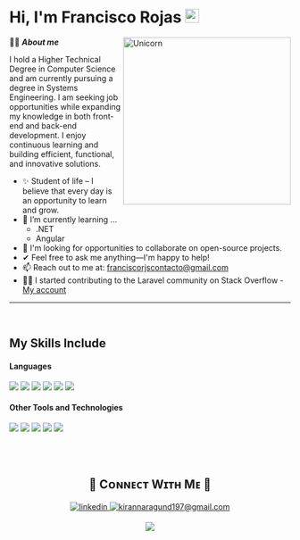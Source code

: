 # Hi, I'm Francisco Rojas <img src="https://media.giphy.com/media/hvRJCLFzcasrR4ia7z/giphy.gif" width=25> 

<img align="right" width=300px alt="Unicorn" src="https://camo.githubusercontent.com/0e31c634a669e678e5427f084e7d6fead7b101bc066361697757373f23889ba8/68747470733a2f2f6d656469612e67697068792e636f6d2f6d656469612f616f39445569544b48363058532f67697068792e676966" />

🙋‍♂️ ***About me***

<!--Start Intro-->               
<p align="left">I hold a Higher Technical Degree in Computer Science and am currently pursuing a degree in Systems Engineering. I am seeking job opportunities while expanding my knowledge in both front-end and back-end development. I enjoy continuous learning and building efficient, functional, and innovative solutions. </p>

- ✨ Student of life – I believe that every day is an opportunity to learn and grow.
- 🌱 I’m currently learning ...
  - .NET
  - Angular
- 👯 I'm looking for opportunities to collaborate on open-source projects.
- ✔  Feel free to ask me anything—I'm happy to help!<br>
- 📫 Reach out to me at: <a href="franciscorjscontacto@gmail.com">franciscorjscontacto@gmail.com</a>
- 💁‍♂️ I started contributing to the Laravel community on Stack Overflow - <a href="https://es.stackoverflow.com/users/442403/francisco-rojas" target="_blank">My account<a>
<!--End Intro-->
---
<br />


## My Skills Include

<h4> Languages </h4>
<span> 
  <img src="https://img.shields.io/badge/HTML5-E34F26?style=for-the-badge&logo=html5&logoColor=white">
  <img src="https://img.shields.io/badge/CSS3-1572B6?style=for-the-badge&logo=css3&logoColor=white">
  <img src="https://img.shields.io/badge/JavaScript-F7DF1E?style=for-the-badge&logo=javascript&logoColor=black">
  <img src="https://img.shields.io/badge/php-%23777BB4.svg?style=for-the-badge&logo=php&logoColor=white">
  <img src="https://img.shields.io/badge/python-3670A0?style=for-the-badge&logo=python&logoColor=ffdd54">
  <img src= "https://img.shields.io/badge/typescript-%23007ACC.svg?style=for-the-badge&logo=typescript&logoColor=white">
 


</span>


<h4> Other Tools and Technologies </h4>
<span>
  <img src="https://img.shields.io/badge/Git-F05032?style=for-the-badge&logo=git&logoColor=white">
  <img src="https://img.shields.io/badge/Obsidian-%23483699.svg?style=for-the-badge&logo=obsidian&logoColor=white">
  <img src="https://img.shields.io/badge/SUSE-0C322C?style=for-the-badge&logo=SUSE&logoColor=white">
  <img src="https://img.shields.io/badge/MySQL-00000F?style=for-the-badge&logo=mysql&logoColor=white">
  <img src="https://img.shields.io/badge/laravel-%23FF2D20.svg?style=for-the-badge&logo=laravel&logoColor=white">
</span>



<br><br/>
<!--Contact Section--> 

<h2 align="center">🤝 Cᴏɴɴᴇᴄᴛ Wɪᴛʜ Mᴇ 🤝 </h2>
<div align="center">
 <a href="https://www.linkedin.com/in/francisco-rojas-110451309/" target="_blank">
<img src=https://img.shields.io/badge/linkedin-%231E77B5.svg?&style=for-the-badge&logo=linkedin&logoColor=white alt=linkedin style="margin-bottom: 5px;" />
</a>
  
<a href="mailto:franciscorjscontacto@gmail.com" target="_blank">
<img src="https://img.shields.io/badge/Gmail-D14836?style=for-the-badge&logo=gmail&logoColor=white" alt=kirannaragund197@gmail.com mail style="margin-bottom: 5px;" />
</a>

</div>

<!--Footer--> 
<p align="center">
  <img src="https://capsule-render.vercel.app/api?type=waving&color=gradient&height=65&section=footer"/>
</p>
